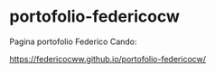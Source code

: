 # portofolio-federicocw
Pagina portofolio Federico Cando:

https://federicocww.github.io/portofolio-federicocw/


